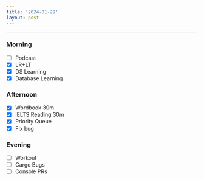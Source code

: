 ```yaml
---
title: '2024-01-29'
layout: post
---
```


---

### Morning

- [ ] Podcast
- [x] LR+LT
- [x] DS Learning
- [x] Database Learning

### Afternoon

- [x] Wordbook 30m
- [x] IELTS Reading 30m
- [x] Priority Queue
- [x] Fix bug

### Evening

- [ ] Workout
- [ ] Cargo Bugs
- [ ] Console PRs
